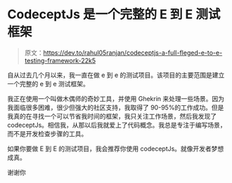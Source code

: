 # CodeceptJs 是一个完整的 E 到 E 测试框架

> 原文：<https://dev.to/rahul05ranjan/codeceptjs-a-full-fleged-e-to-e-testing-framework-22k5>

自从过去几个月以来，我一直在做 e 到 e 的测试项目。该项目的主要范围是建立一个完整的 e 到 e 测试框架。

我正在使用一个叫做木偶师的奇妙工具，并使用 Ghekrin 来处理一些场景。因为我面临很多困难，很少但强大的社区支持，我取得了 90-95%的工作成功。但是我真的在寻找一个可以节省我时间的框架，我只关注工作场景，然后我发现了 codeceptJs。相信我，从那以后我就爱上了代码概念。我总是专注于编写场景，而不是开发检查步骤的工具。

如果你要做 E 到 E 的测试项目，我会推荐你使用 codeceptJs。就像开发者梦想成真。

谢谢你